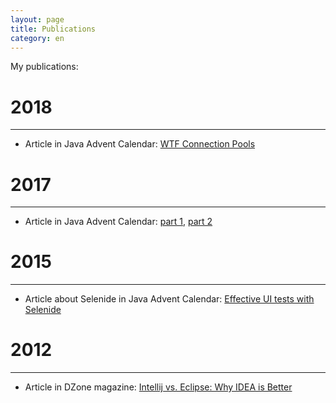 ```yaml
---
layout: page
title: Publications
category: en
---
```


My publications:

# 2018
* * *

* Article in Java Advent Calendar: [WTF Connection Pools](https://www.javaadvent.com/2018/12/wtf-connection-pools.html)

# 2017
* * *

* Article in Java Advent Calendar: 
 [part 1](https://www.javaadvent.com/2017/12/flaky-tests.html), 
 [part 2](https://www.javaadvent.com/2017/12/flaky-tests-2.html)


# 2015
* * *
* Article about Selenide in Java Advent Calendar: [Effective UI tests with Selenide](http://www.javaadvent.com/2015/12/effective-ui-tests-with-selenide.html)


# 2012
* * *

* Article in DZone magazine: [Intellij vs. Eclipse: Why IDEA is Better](https://dzone.com/articles/why-idea-better-eclipse)
